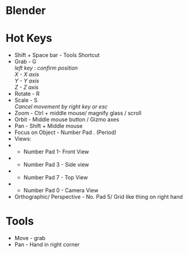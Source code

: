 # Blender

# Hot Keys
* Shift + Space bar - Tools Shortcut
* Grab - G  
*left key : confirm position  
X - X axis  
Y - Y axis  
Z - Z axis*
* Rotate - R
* Scale - S  
*Cancel movement by right key or esc*
* Zoom - Ctrl + middle mouse/ magnify glass / scroll
* Orbit - Middle mouse button / Gizmo axes
* Pan - Shift + Middle mouse
* Focus on Object -  Number Pad . (Period)
* Views:  
* * Number Pad 1-  Front View  
* * Number Pad 3 - Side view  
* * Number Pad 7 - Top View  
* * Number Pad 0 - Camera View
* Orthographic/ Perspective - No. Pad 5/ Grid like thing on right hand



# Tools
* Move - grab
* Pan - Hand in right corner
